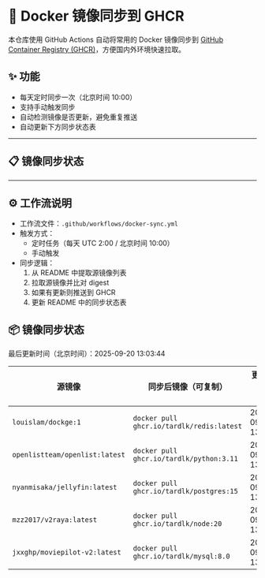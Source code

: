 # 🐳 Docker 镜像同步到 GHCR

本仓库使用 GitHub Actions 自动将常用的 Docker 镜像同步到 [GitHub Container Registry (GHCR)](https://ghcr.io)，方便国内外环境快速拉取。

## ✨ 功能
- 每天定时同步一次（北京时间 10:00）
- 支持手动触发同步
- 自动检测镜像是否更新，避免重复推送
- 自动更新下方同步状态表
---

## 📋 镜像同步状态

---

## ⚙️ 工作流说明
- 工作流文件：`.github/workflows/docker-sync.yml`
- 触发方式：
  - 定时任务（每天 UTC 2:00 / 北京时间 10:00）
  - 手动触发
- 同步逻辑：
  1. 从 README 中提取源镜像列表
  2. 拉取源镜像并比对 digest
  3. 如果有更新则推送到 GHCR
  4. 更新 README 中的同步状态表
<!--SYNC-TABLE-START-->
## 📦 镜像同步状态
最后更新时间（北京时间）：2025-09-20 13:03:44

| 源镜像 | 同步后镜像（可复制） | 更新时间（北京时间） | 备注 |
| ------ | ------------------- | -------------------- | ---- |
 `louislam/dockge:1` | `docker pull ghcr.io/tardlk/redis:latest` | 2025-09-20 13:03:53 | - |
 `openlistteam/openlist:latest` | `docker pull ghcr.io/tardlk/python:3.11` | 2025-09-20 13:06:09 | - |
 `nyanmisaka/jellyfin:latest` | `docker pull ghcr.io/tardlk/postgres:15` | 2025-09-20 13:04:52 | - |
 `mzz2017/v2raya:latest` | `docker pull ghcr.io/tardlk/node:20` | 2025-09-20 13:06:49 | - |
 `jxxghp/moviepilot-v2:latest` | `docker pull ghcr.io/tardlk/mysql:8.0` | 2025-09-20 13:04:30 | - |
<!--SYNC-TABLE-END-->
